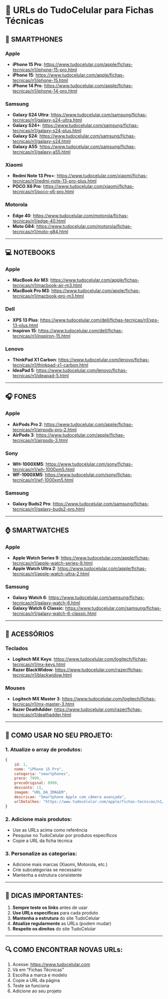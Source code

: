 # 🔗 URLs do TudoCelular para Fichas Técnicas

## 📱 **SMARTPHONES**

### **Apple**
- **iPhone 15 Pro**: https://www.tudocelular.com/apple/fichas-tecnicas/n1/iphone-15-pro.html
- **iPhone 15**: https://www.tudocelular.com/apple/fichas-tecnicas/n1/iphone-15.html
- **iPhone 14 Pro**: https://www.tudocelular.com/apple/fichas-tecnicas/n1/iphone-14-pro.html

### **Samsung**
- **Galaxy S24 Ultra**: https://www.tudocelular.com/samsung/fichas-tecnicas/n1/galaxy-s24-ultra.html
- **Galaxy S24+**: https://www.tudocelular.com/samsung/fichas-tecnicas/n1/galaxy-s24-plus.html
- **Galaxy S24**: https://www.tudocelular.com/samsung/fichas-tecnicas/n1/galaxy-s24.html
- **Galaxy A55**: https://www.tudocelular.com/samsung/fichas-tecnicas/n1/galaxy-a55.html

### **Xiaomi**
- **Redmi Note 13 Pro+**: https://www.tudocelular.com/xiaomi/fichas-tecnicas/n1/redmi-note-13-pro-plus.html
- **POCO X6 Pro**: https://www.tudocelular.com/xiaomi/fichas-tecnicas/n1/poco-x6-pro.html

### **Motorola**
- **Edge 40**: https://www.tudocelular.com/motorola/fichas-tecnicas/n1/edge-40.html
- **Moto G84**: https://www.tudocelular.com/motorola/fichas-tecnicas/n1/moto-g84.html

---

## 💻 **NOTEBOOKS**

### **Apple**
- **MacBook Air M3**: https://www.tudocelular.com/apple/fichas-tecnicas/n1/macbook-air-m3.html
- **MacBook Pro M3**: https://www.tudocelular.com/apple/fichas-tecnicas/n1/macbook-pro-m3.html

### **Dell**
- **XPS 13 Plus**: https://www.tudocelular.com/dell/fichas-tecnicas/n1/xps-13-plus.html
- **Inspiron 15**: https://www.tudocelular.com/dell/fichas-tecnicas/n1/inspiron-15.html

### **Lenovo**
- **ThinkPad X1 Carbon**: https://www.tudocelular.com/lenovo/fichas-tecnicas/n1/thinkpad-x1-carbon.html
- **IdeaPad 5**: https://www.tudocelular.com/lenovo/fichas-tecnicas/n1/ideapad-5.html

---

## 🎧 **FONES**

### **Apple**
- **AirPods Pro 2**: https://www.tudocelular.com/apple/fichas-tecnicas/n1/airpods-pro-2.html
- **AirPods 3**: https://www.tudocelular.com/apple/fichas-tecnicas/n1/airpods-3.html

### **Sony**
- **WH-1000XM5**: https://www.tudocelular.com/sony/fichas-tecnicas/n1/wh-1000xm5.html
- **WF-1000XM5**: https://www.tudocelular.com/sony/fichas-tecnicas/n1/wf-1000xm5.html

### **Samsung**
- **Galaxy Buds2 Pro**: https://www.tudocelular.com/samsung/fichas-tecnicas/n1/galaxy-buds2-pro.html

---

## ⌚ **SMARTWATCHES**

### **Apple**
- **Apple Watch Series 9**: https://www.tudocelular.com/apple/fichas-tecnicas/n1/apple-watch-series-9.html
- **Apple Watch Ultra 2**: https://www.tudocelular.com/apple/fichas-tecnicas/n1/apple-watch-ultra-2.html

### **Samsung**
- **Galaxy Watch 6**: https://www.tudocelular.com/samsung/fichas-tecnicas/n1/galaxy-watch-6.html
- **Galaxy Watch 6 Classic**: https://www.tudocelular.com/samsung/fichas-tecnicas/n1/galaxy-watch-6-classic.html

---

## 🔌 **ACESSÓRIOS**

### **Teclados**
- **Logitech MX Keys**: https://www.tudocelular.com/logitech/fichas-tecnicas/n1/mx-keys.html
- **Razer BlackWidow**: https://www.tudocelular.com/razer/fichas-tecnicas/n1/blackwidow.html

### **Mouses**
- **Logitech MX Master 3**: https://www.tudocelular.com/logitech/fichas-tecnicas/n1/mx-master-3.html
- **Razer DeathAdder**: https://www.tudocelular.com/razer/fichas-tecnicas/n1/deathadder.html

---

## 📝 **COMO USAR NO SEU PROJETO:**

### **1. Atualize o array de produtos:**
```javascript
{
    id: 1,
    nome: "iPhone 15 Pro",
    categoria: "smartphones",
    preco: 7999,
    precoOriginal: 8999,
    desconto: 11,
    imagem: "URL_DA_IMAGEM",
    descricao: "Smartphone Apple com câmera avançada",
    urlDetalhes: "https://www.tudocelular.com/apple/fichas-tecnicas/n1/iphone-15-pro.html"
}
```

### **2. Adicione mais produtos:**
- Use as URLs acima como referência
- Pesquise no TudoCelular por produtos específicos
- Copie a URL da ficha técnica

### **3. Personalize as categorias:**
- Adicione mais marcas (Xiaomi, Motorola, etc.)
- Crie subcategorias se necessário
- Mantenha a estrutura consistente

---

## 🌟 **DICAS IMPORTANTES:**

1. **Sempre teste os links** antes de usar
2. **Use URLs específicas** para cada produto
3. **Mantenha a estrutura** do site TudoCelular
4. **Atualize regularmente** as URLs (podem mudar)
5. **Respeite os direitos** do site TudoCelular

---

## 🔍 **COMO ENCONTRAR NOVAS URLs:**

1. Acesse: https://www.tudocelular.com
2. Vá em "Fichas Técnicas"
3. Escolha a marca e modelo
4. Copie a URL da página
5. Teste se funciona
6. Adicione ao seu projeto
